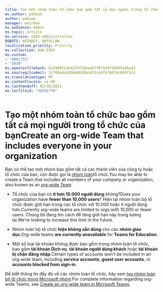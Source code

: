 ```yaml
---
title: Tạo một nhóm toàn tổ chức bao gồm tất cả mọi người trong tổ chức của bạn
ms.author: pebaum
author: pebaum
manager: mnirkhe
ms.audience: Admin
ms.topic: article
ms.service: o365-administration
ROBOTS: NOINDEX, NOFOLLOW
localization_priority: Priority
ms.collection: Adm_O365
ms.custom:
- "9001731"
- "3830"
ms.openlocfilehash: b22990f11bd229f206aa67f8793df3b605a4ba43
ms.sourcegitcommit: 3c708a4a349b60b59bc623c44fb78674c685f3c2
ms.translationtype: MT
ms.contentlocale: vi-VN
ms.lasthandoff: 02/18/2021
ms.locfileid: "50291778"
---
```

# <a name="create-an-org-wide-team-that-includes-everyone-in-your-organization"></a><span data-ttu-id="e3a16-102">Tạo một nhóm toàn tổ chức bao gồm tất cả mọi người trong tổ chức của bạn</span><span class="sxs-lookup"><span data-stu-id="e3a16-102">Create an org-wide Team that includes everyone in your organization</span></span>

<span data-ttu-id="e3a16-103">Bạn có thể tạo một nhóm bao gồm tất cả các thành viên của công ty hoặc tổ chức của bạn, còn được gọi là [nhóm toàn](https://docs.microsoft.com/microsoftteams/create-an-org-wide-team)tổ chức.</span><span class="sxs-lookup"><span data-stu-id="e3a16-103">You may be able to create a Team that includes all members of your company or organization, also known as an [org-wide Team](https://docs.microsoft.com/microsoftteams/create-an-org-wide-team).</span></span>

- <span data-ttu-id="e3a16-104">Tổ chức của bạn có **ít hơn 10.000 người dùng** không?</span><span class="sxs-lookup"><span data-stu-id="e3a16-104">Does your organization have **fewer than 10,000 users**?</span></span> <span data-ttu-id="e3a16-105">Hiện tại nhóm toàn bộ tổ chức được giới hạn trong các tổ chức với 10.000 hoặc ít người dùng hơn.</span><span class="sxs-lookup"><span data-stu-id="e3a16-105">Currently org-wide teams are limited to orgs with 10,000 or fewer users.</span></span> <span data-ttu-id="e3a16-106">Chúng tôi đang tìm cách để tăng giới hạn này trong tương lai.</span><span class="sxs-lookup"><span data-stu-id="e3a16-106">We're looking to increase this limit in the future.</span></span>

- <span data-ttu-id="e3a16-107">Nhóm toàn bộ tổ chức **hiện không sẵn dùng** cho các **nhóm giáo dục**.</span><span class="sxs-lookup"><span data-stu-id="e3a16-107">Org-wide teams **are currently unavailable** for **Teams for Education**.</span></span>

- <span data-ttu-id="e3a16-108">Một số loại tài khoản không được bao gồm trong nhóm toàn tổ chức, bao gồm **tài khoản Dịch vụ**, **tài khoản người dùng khách** hoặc **tài khoản bị chặn đăng nhập**.</span><span class="sxs-lookup"><span data-stu-id="e3a16-108">Certain types of accounts won't be included in an org-wide team, including **service accounts**, **guest user accounts**, or **accounts blocked from sign-in**.</span></span>

<span data-ttu-id="e3a16-109">Để biết thông tin đầy đủ về các nhóm toàn tổ chức, hãy xem [tạo nhóm toàn bộ tổ chức trong Microsoft nhóm](https://docs.microsoft.com/microsoftteams/create-an-org-wide-team).</span><span class="sxs-lookup"><span data-stu-id="e3a16-109">For complete information regarding org-wide Teams, see [Create an org-wide team in Microsoft Teams](https://docs.microsoft.com/microsoftteams/create-an-org-wide-team).</span></span> 
